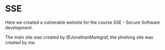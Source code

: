 # SSE

Here we created a vulnerable website for the course SSE - Secure Software development.

The main site was created by @JonathanMarkgraf, the phishing site was created by me.
